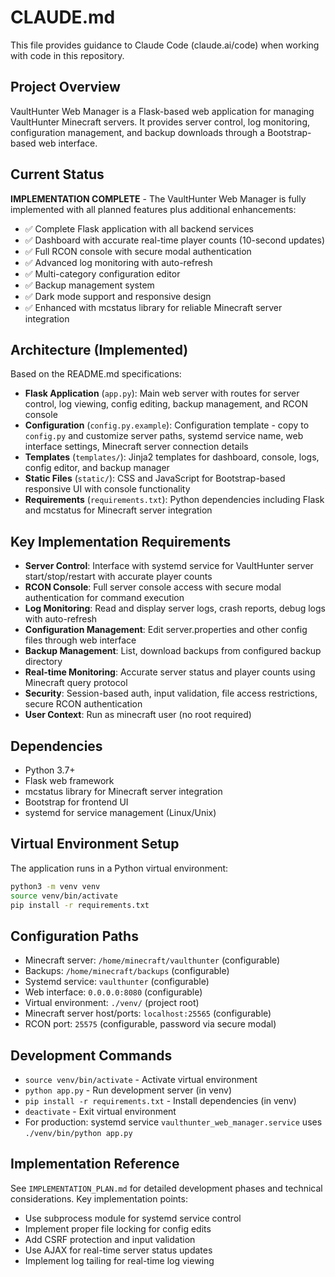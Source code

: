 # CLAUDE.md

This file provides guidance to Claude Code (claude.ai/code) when working with code in this repository.

## Project Overview

VaultHunter Web Manager is a Flask-based web application for managing VaultHunter Minecraft servers. It provides server control, log monitoring, configuration management, and backup downloads through a Bootstrap-based web interface.

## Current Status

**IMPLEMENTATION COMPLETE** - The VaultHunter Web Manager is fully implemented with all planned features plus additional enhancements:

- ✅ Complete Flask application with all backend services
- ✅ Dashboard with accurate real-time player counts (10-second updates)
- ✅ Full RCON console with secure modal authentication
- ✅ Advanced log monitoring with auto-refresh
- ✅ Multi-category configuration editor 
- ✅ Backup management system
- ✅ Dark mode support and responsive design
- ✅ Enhanced with mcstatus library for reliable Minecraft server integration

## Architecture (Implemented)

Based on the README.md specifications:

- **Flask Application** (`app.py`): Main web server with routes for server control, log viewing, config editing, backup management, and RCON console
- **Configuration** (`config.py.example`): Configuration template - copy to `config.py` and customize server paths, systemd service name, web interface settings, Minecraft server connection details
- **Templates** (`templates/`): Jinja2 templates for dashboard, console, logs, config editor, and backup manager
- **Static Files** (`static/`): CSS and JavaScript for Bootstrap-based responsive UI with console functionality
- **Requirements** (`requirements.txt`): Python dependencies including Flask and mcstatus for Minecraft server integration

## Key Implementation Requirements

- **Server Control**: Interface with systemd service for VaultHunter server start/stop/restart with accurate player counts
- **RCON Console**: Full server console access with secure modal authentication for command execution
- **Log Monitoring**: Read and display server logs, crash reports, debug logs with auto-refresh
- **Configuration Management**: Edit server.properties and other config files through web interface
- **Backup Management**: List, download backups from configured backup directory
- **Real-time Monitoring**: Accurate server status and player counts using Minecraft query protocol
- **Security**: Session-based auth, input validation, file access restrictions, secure RCON authentication
- **User Context**: Run as minecraft user (no root required)

## Dependencies

- Python 3.7+
- Flask web framework
- mcstatus library for Minecraft server integration
- Bootstrap for frontend UI
- systemd for service management (Linux/Unix)

## Virtual Environment Setup

The application runs in a Python virtual environment:
```bash
python3 -m venv venv
source venv/bin/activate
pip install -r requirements.txt
```

## Configuration Paths

- Minecraft server: `/home/minecraft/vaulthunter` (configurable)
- Backups: `/home/minecraft/backups` (configurable)
- Systemd service: `vaulthunter` (configurable)
- Web interface: `0.0.0.0:8080` (configurable)
- Virtual environment: `./venv/` (project root)
- Minecraft server host/ports: `localhost:25565` (configurable)
- RCON port: `25575` (configurable, password via secure modal)

## Development Commands

- `source venv/bin/activate` - Activate virtual environment
- `python app.py` - Run development server (in venv)
- `pip install -r requirements.txt` - Install dependencies (in venv)
- `deactivate` - Exit virtual environment
- For production: systemd service `vaulthunter_web_manager.service` uses `./venv/bin/python app.py`

## Implementation Reference

See `IMPLEMENTATION_PLAN.md` for detailed development phases and technical considerations. Key implementation points:

- Use subprocess module for systemd service control
- Implement proper file locking for config edits
- Add CSRF protection and input validation
- Use AJAX for real-time server status updates
- Implement log tailing for real-time log viewing